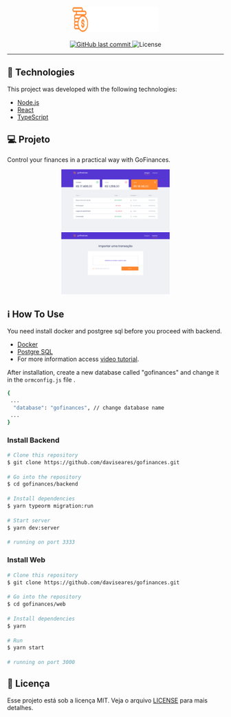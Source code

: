 <h1 align="center">
<div style="background-color:#5636d3;width:40%; margin:auto;height:60px;display:flex;justify-content:center">
    <img alt="goFinaces" title="#goFinances" src="web/src/assets/logo.svg" width="250px" />
</div>
   
</h1>

<p align="center">	
 <a href="https://github.com/daviseares/nlw-01/commits/master">
    <img alt="GitHub last commit" src="https://img.shields.io/github/last-commit/daviseares/gofinances">
  </a>

   <img alt="License" src="https://img.shields.io/static/v1?label=license&message=MIT&color=7159c1&labelColor=000000">
</p>

 
<hr>


## 🚀 Technologies

This project was developed with the following technologies:

- [Node.js](https://nodejs.org/en/)
- [React](https://reactjs.org)
- [TypeScript](https://www.typescriptlang.org/)

## 💻 Projeto

Control your finances in a practical way with GoFinances.
<p align="center">
 <img alt="goFinaces" width="50%" title="#goFinances" src="assets/inicio.png"  />
 <img alt="goFinaces" width="50%" title="#goFinances" src="assets/importar.png"  />
</p>

## :information_source: How To Use

You need install docker and postgree sql before you proceed with backend.
- [Docker](https://www.docker.com/)
- [Postgre SQL](https://hub.docker.com/_/postgres) 
- For more information access [video tutorial](https://www.youtube.com/watch?v=aHbE3pTyG-Q).

After installation, create a new database called "gofinances" and change it in the `ormconfig.js` file .
```bash 
{
 ...
  "database": "gofinances", // change database name
 ...
}

```

### Install Backend 

```bash
# Clone this repository
$ git clone https://github.com/daviseares/gofinances.git

# Go into the repository
$ cd gofinances/backend

# Install dependencies
$ yarn typeorm migration:run

# Start server
$ yarn dev:server

# running on port 3333
```

### Install Web

```bash
# Clone this repository
$ git clone https://github.com/daviseares/gofinances.git

# Go into the repository
$ cd gofinances/web

# Install dependencies
$ yarn

# Run
$ yarn start

# running on port 3000
```


## :memo: Licença

Esse projeto está sob a licença MIT. Veja o arquivo [LICENSE](LICENSE.md) para mais detalhes.
